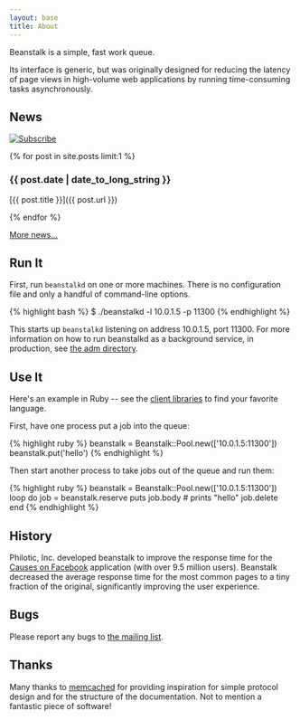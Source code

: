 ```yaml
---
layout: base
title: About
---
```


Beanstalk is a simple, fast work queue.

Its interface is generic, but was originally designed for reducing the latency
of page views in high-volume web applications by running time-consuming tasks
asynchronously.

## News

<div>
  <a id='feed' href='http://feeds.feedburner.com/beanstalkd'><img
    src='/beanstalkd/img/feed-icon.png' alt='Subscribe' /></a>
</div>

{% for post in site.posts limit:1 %}

### {{ post.date | date_to_long_string }}

[{{ post.title }}]({{ post.url }})

{% endfor %}

[More news...](news.html)

## Run It

First, run `beanstalkd` on one or more machines. There is no configuration
file and only a handful of command-line options.

{% highlight bash %}
$ ./beanstalkd -l 10.0.1.5 -p 11300
{% endhighlight %}

This starts up `beanstalkd` listening on address 10.0.1.5, port 11300.
For more information on how to run beanstalkd as a background service,
in production, see [the adm directory][adm].

## Use It

Here's an example in Ruby -- see the [client libraries][] to find your
favorite language.

First, have one process put a job into the queue:

{% highlight ruby %}
beanstalk = Beanstalk::Pool.new(['10.0.1.5:11300'])
beanstalk.put('hello')
{% endhighlight %}

Then start another process to take jobs out of the queue and run them:

{% highlight ruby %}
beanstalk = Beanstalk::Pool.new(['10.0.1.5:11300'])
loop do
  job = beanstalk.reserve
  puts job.body # prints "hello"
  job.delete
end
{% endhighlight %}

## History

Philotic, Inc. developed beanstalk to improve the response time for the
[Causes on Facebook][cof] application (with over 9.5 million users). Beanstalk
decreased the average response time for the most common pages to a tiny
fraction of the original, significantly improving the user experience.

## Bugs

Please report any bugs to [the mailing list][mailinglist].

## Thanks

Many thanks to [memcached][memcached] for providing inspiration for simple
protocol design and for the structure of the documentation. Not to mention a
fantastic piece of software!

[cof]: http://apps.facebook.com/causes/
[mailinglist]: http://groups.google.com/group/beanstalk-talk
[memcached]: http://www.danga.com/memcached/
[client libraries]: https://github.com/beanstalkd/beanstalkd/wiki/Client-Libraries
[adm]: https://github.com/beanstalkd/beanstalkd/tree/master/adm
